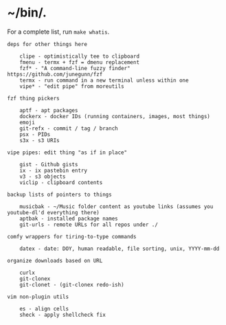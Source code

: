 # ~/bin/.

For a complete list, run `make whatis`.

	deps for other things here

		clipe - optimistically tee to clipboard
		fmenu - termx + fzf = dmenu replacement
		fzf* - "A command-line fuzzy finder" https://github.com/junegunn/fzf
		termx - run command in a new terminal unless within one
		vipe* - "edit pipe" from moreutils

	fzf thing pickers

		aptf - apt packages
		dockerx - docker IDs (running containers, images, most things)
		emoji
		git-refx - commit / tag / branch
		psx - PIDs
		s3x - s3 URIs

	vipe pipes: edit thing "as if in place"

		gist - Github gists
		ix - ix pastebin entry
		v3 - s3 objects
		viclip - clipboard contents

	backup lists of pointers to things

		musicbak - ~/Music folder content as youtube links (assumes you youtube-dl'd everything there)
		aptbak - installed package names
		git-urls - remote URLs for all repos under ./

	comfy wrappers for tiring-to-type commands

		datex - date: DOY, human readable, file sorting, unix, YYYY-mm-dd

	organize downloads based on URL

		curlx
		git-clonex
		git-clonet - (git-clonex redo-ish)

	vim non-plugin utils

		es - align cells
		sheck - apply shellcheck fix
